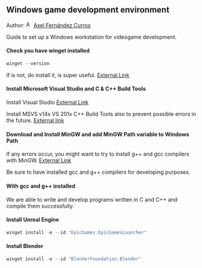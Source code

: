 ## Windows game development environment

Author: [<img src="https://nott-gaming.github.io/assets/images/Axel_agent.png" alt="Axel" width="16" height="16">](https://nott-gaming.github.io/aboutus#AXEL) [Axel Fernández Curros](https://nott-gaming.github.io/aboutus#AXEL)

Guide to set up a Windows workstation for videogame development.

#### Check you have winget installed
```powershell
winget --version
```
If is not, do install it, is super useful. 
[External Link](https://learn.microsoft.com/en-us/windows/package-manager/winget/)

#### Install Microsoft Visual Studio and C & C++ Build Tools
Install Visual Studio
[External Link](https://learn.microsoft.com/en-us/cpp/build/vscpp-step-0-installation?view=msvc-170)

Install MSVS v14x VS 201x C++ Build Tools also to prevent possible errors in the future.
[External link](https://visualstudio.microsoft.com/es/visual-cpp-build-tools)
<br/>

#### Download and Install MinGW and add MinGW Path variable to Windows Path
If any errors occur, you might want to try to install g++ and gcc compilers with MinGW.
[External Link](https://www.geeksforgeeks.org/installing-mingw-tools-for-c-c-and-changing-environment-variable)

Be sure to have installed gcc and g++ compilers for developing purposes.

#### With gcc and g++ installed
We are able to write and develop programs written in C and C++ and compile them successfully.

#### Install Unreal Engine
```powershell
winget install -e --id "EpicGames.EpicGamesLauncher"
```
#### Install Blender
```powershell
winget install -e --id "BlenderFoundation.Blender"
```
